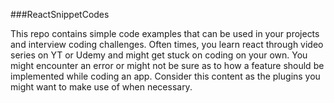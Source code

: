 ###ReactSnippetCodes


This repo contains simple code examples that can be used in your projects and interview coding challenges. Often times, you learn react through video series on YT or Udemy and might get stuck on coding on your own. You might encounter an error or might not be sure as to how a feature should be implemented while coding an app. Consider this content as the plugins you might want to make use of when necessary.
